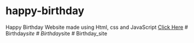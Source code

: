 # happy-birthday
Happy Birthday Website made using Html, css and JavaScript
<a href="https://programmergaurav.me/happy-birthday/?name=Gaurav" target="blank">Click Here</a>
#   B i r t h d a y _ s i t e  
 #   B i r t h d a y _ s i t e  
 #   B i r t h d a y _ s i t e  
 